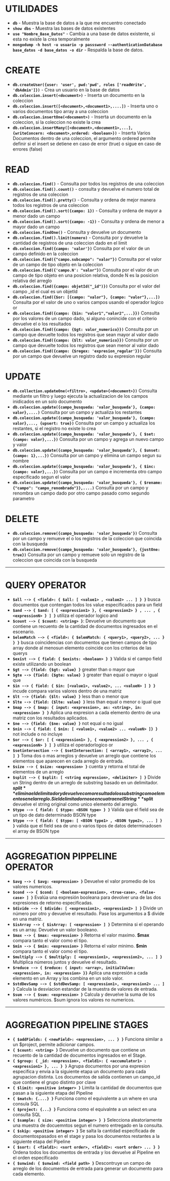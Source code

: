 # UTILIDADES

* **`db`** - Muestra la base de datos a la que me encuentro conectado
* **`show dbs`** - Muestra las bases de datos existentes
* **`use "Nombre_Base_Datos"`** - Cambia a una base de datos existente, si esta no existe la crea temporalmente
* **`mongodump -h host -u usuario -p passsword --authenticationDatabase base_datos -d base_datos -o dir`** - Respalda la base de datos.


# CREATE

* **`db.createUser({user: 'user', pwd:'pwd', roles ['readWrite', 'dbAdmin']})`** - Crea un usuario en la base de datos
* **`db.coleccion.insert(<document>)`** - Inserta un documento en la coleccion
* **`db.coleccion.insert([<document>,<document1>,....])`** - Inserta uno o varios documentos tipo array a una coleccion
* **`db.coleccion.insertOne(<document>)`** - Inserta un documento en la coleccion, si la coleccion no existe la crea
* **`db.coleccion.insertMany([<document>,<document1>,...], {writeConcern: <document>,ordered: <boolean>})`** - Inserta Varios Documentos dentro de una coleccion, el argumento ordered permite definir si el insert se detiene en caso de error (true) o sigue en caso de errores (false)


# READ

* **`db.coleccion.find()`** - Consulta por todos los registros de una coleccion
* **`db.coleccion.find().count()`** - consulta y devuelve el numero total de registros de una coleccion
* **`db.coleccion.find().pretty()`** - Consulta y ordena de mejor manera todos los registros de una coleccion
* **`db.coleccion.find().sort({campo: 1})`** - Consulta y ordena de mayor a menor dado un campo
* **`db.coleccion.find().sort({campo: -1})`** - Consulta y ordena de menor a mayor dado un campo
* **`db.coleccion.findOne()`** - Consulta y devuelve un documento
* **`db.coleccion.find().limit(numero)`** - Consulta por y devuelve la cantidad de registros de una coleccion dado en el limit
* **`db.coleccion.find({campo: 'valor'})`** Consulta por el valor de un campo definido en la coleccion
* **`db.coleccion.find({"campo.subcampo": "valor"})`** Consulta por el valor de un campo de tipo objeto en la coleccion
* **`db.coleccion.find({'campo.N': "valor"})`** Consulta por el valor de un campo de tipo objeto en una posicion relativa, donde N es la posicion relativa del arreglo
* **`db.coleccion.find({campo: objetId("_id")})`** Consulta por el valor del campo _id el cual es un objetId
* **`db.coleccion.find({$or: [{campo: "valor"}, {campo: "valor"},...])`** Consulta por el valor de uno o varios campos usando el operador logico or
* **`db.coleccion.find({campo: {$in: "valor1","valor2",...}})`** Consulta por los valores de un campo dado, si alguno conincide con el criterio devuelve el o los resultados
* **`db.coleccion.find({campo: {$gt: valor_numerico}})`** Consulta por un campo que devuelte todos los registros que sean mayor al valor dado
* **`db.coleccion.find({campo: {$lt: valor_numerico}})`** Consulta por un campo que devuelte todos los registros que sean menor al valor dado
* **`db.coleccion.find({campo: {$regex: 'expresion_regular'}})`** Consulta por un campo que devuelve un registro dado su expresion regular


# UPDATE

* **`db.collection.updateOne(<filtro>, <update>{<document>})`** Consulta mediante un filtro y luego ejecuta la actualizacion de los campos inidicados en un solo documento
* **`db.coleccion.update({campo_busqueda: 'valor_busqueda'}, {campo: valor},....)`** Consulta por un campo y actualiza los restantes
* **`db.coleccion.update({campo_busqueda: 'valor_busqueda'}, {campo: valor},..., {upsert: true})`** Consulta por un campo y actualiza los restantes, si el registro no existe lo crea
* **`db.coleccion.update({campo_busqueda: 'valor_busqueda'}, { $set: {campo: valor},...})`** Consulta por un campo y agrega un nuevo campo y valor
* **`db.coleccion.update({campo_busqueda: 'valor_busqueda'}, { $unset: {campo: 1},...})`** Consulta por un campo y elimina un campo segun su nombre
* **`db.coleccion.update({campo_busqueda: 'valor_busqueda'}, { $inc: {campo: valor},...})`** Consulta por un campo e incrementa otro campo especificado segun el valor
* **`db.coleccion.update({campo_busqueda: 'valor_busqueda'}, { $rename: {"campo": "campo_renombrado"}},....)`** Consulta por un campo y renombra un campo dado por otro campo pasado como segundo parametro

# DELETE

* **`db.coleccion.remove({campo_busqueda: 'valor_busqueda'})`** Consulta por un campo y remueve el o los registros de la coleccion que coincida con la busqueda
* **`db.coleccion.remove({campo_busqueda: 'valor_busqueda'}, {justOne: true})`** Consulta por un campo y remueve solo un registro de la coleccion que coincida con la busqueda

***

# QUERY OPERATOR

* **`$all --> { <field>: { $all: [ <value1> , <value2> ... ] } }`** busca documentos que contengan todos los value especificados para un field
* **`$and --> { $and: [ { <expression1> }, { <expression2> } , ... , { <expressionN> } ] }`** utiliza el operador logico and
* **`$count --> { $count: <string> }`**: Devuelve un documento que contiene un recuento de la cantidad de documentos ingresados en el escenario.
* **`$elemMatch --> { <field>: { $elemMatch: { <query1>, <query2>, ... } } }`** busca coincidencias con documentos que tienen campos de tipo array donde al menosun elemento coincide con los criterios de las querys
* **`$exist --> { field: { $exists: <boolean> } }`** Valida si el campo field existe utilizando un boolean
* **`$gt --> {field: {$gt: value} }`** greater than o mayor que
* **`$gte --> {field: {$gte: value} }`** greater than equal o mayor o igual que
* **`$in --> { field: { $in: [<value1>, <value2>, ... <valueN> ] } }`** incude compara varios valores dentro de una matriz
* **`$lt --> {field: {$lt: value} }`** less than o menor que
* **`$lte --> {field: {$lte: value} }`** less than equal o menor o igual que
* **`$map --> { $map: { input: <expression>, as: <string>, in: <expression> } }`** Aplica una expresion a cada elemento dentro de una matriz con los resultados aplicados.
* **`$ne --> {field: {$ne: value} }`** not equal o no igual
* **`$nin --> { field: { $nin: [ <value1>, <value2> ... <valueN> ]} }`** not include o no incluye
* **`$or --> { $or: [ { <expression1> }, { <expression2> }, ... , { <expressionN> } ] }`** utiliza el operadorlogico or
* **`$setintersection --> { $setIntersection: [ <array1>, <array2>, ... ] }`** Toma dos o mas arreglos y devuelve un arreglo que contiene los elementos que aparecen en cada arreglo de entrada.
* **`$size --> { $size: <expression> }`** cuenta y retorna el total de elementos de un arreglo
* **`$split --> { $split: [ <string expression>, <delimiter> ] }`** Divide un String dentro de un arreglo de substring basado en un delimitador. **$split** elimina el delimitador y devuelve como resultado los substring como elementos en el arreglo. Si el delimitador no se encuatra en el String **$split** devuelve el string original como unico elemento del arreglo.
* **`$type --> { field: { $type: <BSON type> } }`** Valida que el field sea de un tipo de dato determinado BSON type
* **`$type --> { field: { $type: [ <BSON type1> , <BSON type2>, ... ] } }`** valida que el field sea de uno o varios tipos de datos determinadosen el array de BSON type

***

# AGGREGATION PIPPELINE OPERATOR

* **`$avg --> { $avg: <expression> }`** Devuelve el valor promedio de los valores numericos.
* **`$cond --> { $cond: [ <boolean-expression>, <true-case>, <false-case> ] }`** Evalúa una expresión booleana para devolver una de las dos expresiones de retorno especificadas.
* **`$divide --> { $divide: [ <expression1>, <expression2> ] }`** Divide un número por otro y devuelve el resultado. Pase los argumentos a $ divide en una matriz.
* **`$isArray --> { $isArray: [ <expression> ] }`** Determina si el operando es un array. Devuelve un valor booleano.
* **`$max --> { $max: <expression> }`** Retorna el valor maximo. **$max** compara tanto el valor como el tipo.
* **`$min --> { $min: <expression> }`** Retorna el valor minimo. **$min** compara tanto el valor como el tipo.
* **`$multiply --> { $multiply: [ <expression1>, <expression2>, ... ] }`** Multiplica números juntos y devuelve el resultado.
* **`$reduce --> { $reduce: { input: <array>, initialValue: <expression>, in: <expression> }}`** Aplica una expresión a cada elemento en un Array y los combina en un solo valor.
* **`$stdDevSamp --> { $stdDevSamp: [ <expression1>, <expression2> ... ]  }`** Calcula la desviacion estandar de la muestra de valores de entrada.
* **`$sum --> { $sum: <expression> }`** Calcula y devuelve la suma de los valores numéricos. $sum ignora los valores no numericos.


***

# AGGREGATION PIPELINE STAGES

* **`{ $addFields: { <newField>: <expression>, ... } }`** Funciona similar a un $project, permite adicionar campos.
* **`{ $count: <string> }`** Devuelve un documento que contiene un recuento de la cantidad de documentos ingresados en el Stage. 
* **`{ $group: { _id: <expression>, <field1>: { <accumulator1> : <expression1> }, ... } }`** Agrupa documentos por una expresion especifica y envia a la siguiente etapa un documento para cada agrupacion distinta. Los documentos de salida contienen un campo_id que contiene el grupo distinto por clave
* **`{ $limit: <positive integer> }`** Limita la cantidad de documentos que pasan a la siguiente etapa del Pipeline
* **`{ $match: {....} }`** Funciona como el equivalente a un where en una consula SQL
* **`{ $project: {...} }`** Funciona como el equivalnte a un select en una consulta SQL
* **`{ $sample: { size: <positive integer> } }`** Selecciona aleatoriamente una muestra de docuemntos segun el numero entregado en la consulta.
* **`{ $skip: <positive integer> }`** Se salta la cantidad especificada de documentospasados en el stage y pasa los documentos restantes a la siguiente etapa del Pipeline
* **`{ $sort: { <field1>: <sort order>, <field2>: <sort order> ... } }`** Ordena todos los documentos de entrada y los devuelve al Pipeline en el orden especificado
* **`{ $unwind: { $unwind: <field path> }`** Descontruye un campo de arreglo de los documentos de entrada para generar un documento para cada elemento.
